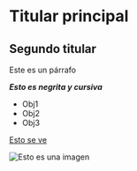 # Titular principal

## Segundo titular
Este es un párrafo

_**Esto es negrita y cursiva**_


- Obj1
- Obj2
- Obj3

[Esto se ve](https://www.latercera.com/la-tercera-tv/noticia/maduro-llama-a-migrantes-a-volver-a-venezuela-en-chile-los-persiguen-los-desprecian/J7ODMPTMVND4TIEVCYBHHK3PXA/)

![Esto es una imagen](https://emprendedores.es/wp-content/uploads//iStock-172866178-e1633008973869.jpg)